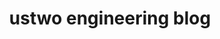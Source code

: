---
name: main
title: ustwo engineering blog
description: Blog with the latest thoughts, tutorials and articles on technology from the engineering team at the award-winning product studio ustwo.
introTitle: What we're thinking about
introMore: The latest thoughts, tutorials and articles on technology from the engineering team at ustwo
---